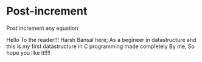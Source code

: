 # Post-increment
Post increment any equation

Hello To the reader!!!
Harsh Bansal here;
As a begineer in datastructure and this is my first datastructure in C programming made completely By me, So hope you like it!!!!
